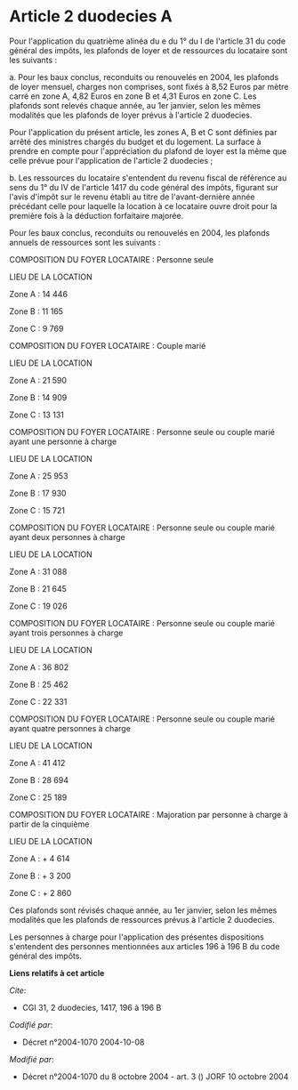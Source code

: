 # Article 2 duodecies A

Pour l'application du quatrième alinéa du e du 1° du I de l'article 31 du code général des impôts, les plafonds de loyer et
de ressources du locataire sont les suivants :

a.  Pour les baux conclus, reconduits ou renouvelés en 2004, les plafonds de loyer mensuel, charges non comprises, sont fixés
à 8,52 Euros par mètre carré en zone A, 4,82 Euros en zone B et 4,31 Euros en zone C. Les plafonds sont relevés chaque année,
au 1er janvier, selon les mêmes modalités que les plafonds de loyer prévus à l'article 2 duodecies.

Pour l'application du présent article, les zones A, B et C sont définies par arrêté des ministres chargés du budget et du
logement. La surface à prendre en compte pour l'appréciation du plafond de loyer est la même que celle prévue pour
l'application de l'article 2 duodecies ;

b. Les ressources du locataire s'entendent du revenu fiscal de référence au sens du 1° du IV de l'article 1417 du code
général des impôts, figurant sur l'avis d'impôt sur le revenu établi au titre de l'avant-dernière année précédant celle pour
laquelle la location à ce locataire ouvre droit pour la première fois à la déduction forfaitaire majorée.

Pour les baux conclus, reconduits ou renouvelés en 2004, les plafonds annuels de ressources sont les suivants :

COMPOSITION DU FOYER LOCATAIRE : Personne seule

LIEU DE LA LOCATION

Zone A : 14 446 

Zone B : 11 165 

Zone C :  9 769 

COMPOSITION DU FOYER LOCATAIRE : Couple marié

LIEU DE LA LOCATION

Zone A : 21 590 

Zone B : 14 909 

Zone C : 13 131 

COMPOSITION DU FOYER LOCATAIRE : Personne seule ou couple marié ayant une personne à charge

LIEU DE LA LOCATION

Zone A : 25 953

Zone B : 17 930 

Zone C : 15 721 

COMPOSITION DU FOYER LOCATAIRE : Personne seule ou couple marié ayant deux personnes à charge

LIEU DE LA LOCATION

Zone A : 31 088

Zone B : 21 645 

Zone C : 19 026 

COMPOSITION DU FOYER LOCATAIRE : Personne seule ou couple marié ayant trois personnes à charge

LIEU DE LA LOCATION

Zone A : 36 802

Zone B : 25 462 

Zone C : 22 331 

COMPOSITION DU FOYER LOCATAIRE : Personne seule ou couple marié ayant quatre personnes à charge

LIEU DE LA LOCATION

Zone A : 41 412

Zone B : 28 694 

Zone C : 25 189 

COMPOSITION DU FOYER LOCATAIRE : Majoration par personne à charge à partir de la cinquième

LIEU DE LA LOCATION

Zone A : + 4 614

Zone B : + 3 200 

Zone C : + 2 860 

Ces plafonds sont révisés chaque année, au 1er janvier, selon les mêmes modalités que les plafonds de ressources prévus à
l'article 2 duodecies.

Les personnes à charge pour l'application des présentes dispositions s'entendent des personnes mentionnées aux articles 196 à
196 B du code général des impôts.

**Liens relatifs à cet article**

_Cite_:

  - CGI 31, 2 duodecies, 1417, 196 à 196 B

_Codifié par_:

  - Décret n°2004-1070 2004-10-08

_Modifié par_:

  - Décret n°2004-1070 du 8 octobre 2004 - art. 3 () JORF 10 octobre 2004
